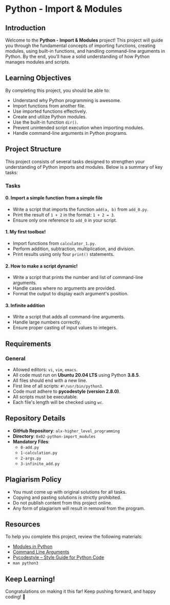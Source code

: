# Python - Import & Modules

## Introduction
Welcome to the **Python - Import & Modules** project! This project will guide you through the fundamental concepts of importing functions, creating modules, using built-in functions, and handling command-line arguments in Python. By the end, you'll have a solid understanding of how Python manages modules and scripts.

## Learning Objectives
By completing this project, you should be able to:
- Understand why Python programming is awesome.
- Import functions from another file.
- Use imported functions effectively.
- Create and utilize Python modules.
- Use the built-in function `dir()`.
- Prevent unintended script execution when importing modules.
- Handle command-line arguments in Python programs.

## Project Structure
This project consists of several tasks designed to strengthen your understanding of Python imports and modules. Below is a summary of key tasks:

### Tasks
#### 0. Import a simple function from a simple file
- Write a script that imports the function `add(a, b)` from `add_0.py`.
- Print the result of `1 + 2` in the format: `1 + 2 = 3`.
- Ensure only one reference to `add_0` in your script.

#### 1. My first toolbox!
- Import functions from `calculator_1.py`.
- Perform addition, subtraction, multiplication, and division.
- Print results using only four `print()` statements.

#### 2. How to make a script dynamic!
- Write a script that prints the number and list of command-line arguments.
- Handle cases where no arguments are provided.
- Format the output to display each argument's position.

#### 3. Infinite addition
- Write a script that adds all command-line arguments.
- Handle large numbers correctly.
- Ensure proper casting of input values to integers.

## Requirements
### General
- Allowed editors: `vi`, `vim`, `emacs`.
- All code must run on **Ubuntu 20.04 LTS** using Python **3.8.5**.
- All files should end with a new line.
- First line of all scripts: `#!/usr/bin/python3`.
- Code must adhere to **pycodestyle (version 2.8.0)**.
- All scripts must be executable.
- Each file's length will be checked using `wc`.

## Repository Details
- **GitHub Repository**: `alx-higher_level_programming`
- **Directory**: `0x02-python-import_modules`
- **Mandatory Files**:
  - `0-add.py`
  - `1-calculation.py`
  - `2-args.py`
  - `3-infinite_add.py`

## Plagiarism Policy
- You must come up with original solutions for all tasks.
- Copying and pasting solutions is strictly prohibited.
- Do not publish content from this project online.
- Any form of plagiarism will result in removal from the program.

## Resources
To help you complete this project, review the following materials:
- [Modules in Python](https://docs.python.org/3/tutorial/modules.html)
- [Command Line Arguments](https://docs.python.org/3/library/sys.html#sys.argv)
- [Pycodestyle – Style Guide for Python Code](https://pycodestyle.readthedocs.io/en/latest/)
- `man python3`

## Keep Learning!
Congratulations on making it this far! Keep pushing forward, and happy coding! 🚀

